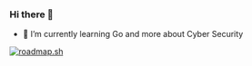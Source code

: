 ### Hi there 👋

- 🌱 I’m currently learning Go and more about Cyber Security

[![roadmap.sh](https://roadmap.sh/card/wide/65dcd166aec67f2e2aa19af8?variant=dark&roadmaps=cyber-security)](https://roadmap.sh)

<!--
**FK78/FK78** is a ✨ _special_ ✨ repository because its `README.md` (this file) appears on your GitHub profile.

Here are some ideas to get you started:

- 🔭 I’m currently working on ...
- 🌱 I’m currently learning ...
- 👯 I’m looking to collaborate on ...
- 🤔 I’m looking for help with ...
- 💬 Ask me about ...
- 📫 How to reach me: ...
- 😄 Pronouns: ...
- ⚡ Fun fact: ...
-->
